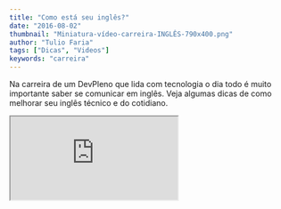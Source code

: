```yaml
---
title: "Como está seu inglês?"
date: "2016-08-02"
thumbnail: "Miniatura-vídeo-carreira-INGLÊS-790x400.png"
author: "Tulio Faria"
tags: ["Dicas", "Videos"]
keywords: "carreira"
---
```




Na carreira de um DevPleno que lida com tecnologia o dia todo é muito importante saber se comunicar em inglês. Veja algumas dicas de como melhorar seu inglês técnico e do cotidiano. 


<div class="embed-responsive embed-responsive-16by9">
 <iframe class="embed-responsive-item" src="https://www.youtube.com/embed/IhP90Dk962I" allowfullscreen></iframe>
  </div>
